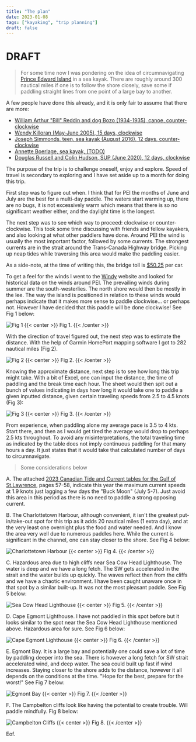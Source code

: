 ```yaml
---
title: "The plan"
date: 2023-01-08
tags: ["kayaking", "trip planning"]
draft: false
---
```


# DRAFT

> For some time now I was pondering on the idea of circumnavigating [Prince Edward Island](https://www.google.ca/maps/@46.4033276,-62.9856972,8.32z) in a sea kayak. There are roughly around 300 nautical miles if one is to follow the shore closely, save some if paddling straight lines from one point of a large bay to another.

A few people have done this already, and it is only fair to assume that there are more:

-   [William Arthur "Bill" Reddin and dog Bozo (1934-1935), canoe, counter-clockwise](https://islandvoices.ca/islandora/object/ivoices%3A318)
-   [Wendy Killoran (May-June 2005), 15 days, clockwise](https://glska.com/around-p-e-i-by-kayak/)
-   [Joseph Simmonds, teen, sea kayak (August 2016), 12 days, counter-clockwise](https://www.cbc.ca/news/canada/prince-edward-island/pei-kayak-1.3729504)
-   [Annette Boerlage, sea kayak, (TODO)](https://fourfeetonadventure.com/)
-   [Douglas Russell and Colin Hudson, SUP (June 2020), 12 days, clockwise](https://atlantic.ctvnews.ca/two-veterans-become-first-to-paddleboard-around-p-e-i-for-injured-soldiers-1.5978679)

The purpose of the trip is to challenge oneself, enjoy and explore. Speed of travel is secondary to exploring and I have set aside up to a month for doing this trip.

First step was to figure out when. I think that for PEI the months of June and July are the best for a multi-day paddle. The waters start warming up, there are no bugs, it is not excessively warm which means that there is so no significant weather either, and the daylight time is the longest.

The next step was to see which way to proceed: clockwise or counter-clockwise. This took some time discussing with friends and fellow kayakers, and also looking at what other paddlers have done. Around PEI the wind is usually the most important factor, followed by some currents. The strongest currents are in the strait around the Trans-Canada Highway bridge. Picking up neap tides while traversing this area would make the paddling easier.

As a side-note, at the time of writing this, the bridge toll is [$50.25](https://www.confederationbridge.com/tolls-fees) per car.

To get a feel for the winds I went to the [Windy](https://www.windy.com) website and looked for historical data on the winds around PEI. The prevailing winds during summer are the south-westerlies. The north shore would then be mostly in the lee. The way the island is positioned in relation to these winds would perhaps indicate that it makes more sense to paddle clockwise... or perhaps not. However I have decided that this paddle will be done clockwise! See Fig 1 below:

![Fig 1](/Wind.jpg)
{{< center >}}
Fig 1.
{{< /center >}}

With the direction of travel figured out, the next step was to estimate the distance. With the help of Garmin HomePort mapping software I got to 282 nautical miles (Fig 2).

![Fig 2](/Around.JPG)
{{< center >}}
Fig 2.
{{< /center >}}

Knowing the approximate distance, next step is to see how long this trip might take. With a bit of Excel, one can input the distance, the time of paddling and the break time each hour. The sheet would then spit out a bunch of values indicating in days how long it would take one to paddle a given inputted distance, given certain traveling speeds from 2.5 to 4.5 knots (Fig 3):

![Fig 3](/Calculator.JPG)
{{< center >}}
Fig 3.
{{< /center >}}

From experience, when paddling alone my average pace is 3.5 to 4 kts. Start there, and then as I would get tired the average would drop to perhaps 2.5 kts throughout. To avoid any misinterpretations, the total traveling time as indicated by the table does not imply continuous paddling for that many hours a day. It just states that it would take that calculated number of days to circumnavigate.

> Some considerations below

A. The attached [2023 Canadian Tide and Current tables for the Gulf of St.Lawrence](/chs-shc-tct-tmc-vol2-202301-41085085.pdf), pages 57-58, indicate this year the maximum current speeds at 1.9 knots just lagging a few days the "Buck Moon" (July 5-7). Just avoid this area in this period as there is no need to paddle a strong opposing current.

B. The Charlottetown Harbour, although convenient, it isn't the greatest put-in/take-out spot for this trip as it adds 20 nautical miles (1 extra day), and at the very least one overnight plus the food and water needed. And I know the area very well due to numerous paddles here. While the current is significant in the channel, one can stay closer to the shore. See Fig 4 below:

![Charlottetown Harbour](/Charlottetown.JPG)
{{< center >}}
Fig 4.
{{< /center >}}

C. Hazardous area due to high cliffs near Sea Cow Head Lighthouse. The water is deep and we have a long fetch. The SW gets accelerated in the strait and the water builds up quickly. The waves reflect then from the cliffs and we have a chaotic environment. I have been caught unaware once in that spot by a similar built-up. It was not the most pleasant paddle. See Fig 5 below:

![Sea Cow Head Lighthouse](/SeaCowHeadLighthouse.JPG)
{{< center >}}
Fig 5.
{{< /center >}}

D. Cape Egmont Lighthouse. I have not paddled in this spot before but it looks similar to the spot near the Sea Cow Head Lighthouse mentioned above. Hazardous area for sure. See Fig 6 below:

![Cape Egmont Lighthouse](/CapeEgmontLighthouse.JPG)
{{< center >}}
Fig 6.
{{< /center >}}

E. Egmont Bay. It is a large bay and potentially one could save a lot of time by paddling deeper into the sea. There is however a long fetch for SW strait accelerated wind, and deep water. The sea could built up fast if wind increases. Staying closer to the shore adds to the distance, however it all depends on the conditions at the time. "Hope for the best, prepare for the worst!" See Fig 7 below:

![Egmont Bay](/EgmontBay.JPG)
{{< center >}}
Fig 7.
{{< /center >}}

F. The Campbelton cliffs look like having the potential to create trouble. Will paddle mindfully. Fig 8 below:

![Campbelton Cliffs](/CliffsAtWhitesCove.JPG)
{{< center >}}
Fig 8.
{{< /center >}}

Eof.

